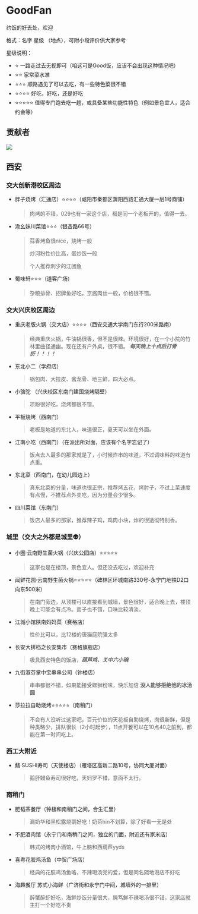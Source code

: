 # GoodFan
约饭的好去处，欢迎

格式：名字 星级 （地点），可附小段评价供大家参考

星级说明：
- :star: 一路走过去无视即可（咱这可是Good饭，应该不会出现这种情况吧）
- :star::star: 家常菜水准
- :star::star::star: 顺路遇见了可以去吃，有一些特色菜很不错
- :star::star::star::star: 好吃，好吃，还是好吃
- :star::star::star::star::star: 值得专门跑去吃一趟，或具备某些功能性特色（例如景色宜人，适合约会等）

## 贡献者

<a href="https://github.com/KezhiAdore/GoodFan/graphs/contributors">
  <img src="https://contrib.rocks/image?repo=KezhiAdore/GoodFan" />
</a>

## 西安

### 交大创新港校区周边

- 胖子烧烤（汇通店）:star::star::star::star:（咸阳市秦都区渭阳西路汇通大厦一层1号商铺）
  > 肉烤的不错，029也有一家这个店，都是同一个老板开的，值得一去。
- 渝幺妹川菜馆:star::star::star:（银杏路66号）
  > 蒜香烤鱼很nice，烧烤一般
  > 
  > 炒河粉性价比高，蛋炒饭一般
  > 
  > 个人推荐刺少的江团鱼
- 蜀味轩:star::star::star:（道客广场）
  > 杂粮排骨、招牌鱼好吃，京酱肉丝一般，价格很不错。

### 交大兴庆校区周边

- 重庆老版火锅（交大店）:star::star::star::star:（西安交通大学南门东行200米路南）
  > 经典重庆火锅，牛油锅很香，但不是很辣。环境很好，在一个小院的竹林里曲径通幽。现在还有户外桌，很不错。
  > ***每天晚上十点后打骨折！！！！***
- 东北小二（学府店）
  > 锅包肉、大拉皮、酱龙骨、地三鲜，四大必点。
- 小骆驼 （兴庆校区东南门建国烧烤隔壁）
  > 凉粉很好吃，烧烤都很不错。
- 平板烧烤（西南门）  
  > 老板是地道的东北人，味道很正，夏天可以坐在外面。
- 江南小吃（西南门）（在派出所对面，应该有个名字忘记了）
  > 饭点去人最多的那家就是了，小时候炸串的味道，不过调味料的味道有点重。
- 东北菜（西南门，在幼儿园边上）
  > 真东北菜的分量，味道也很正宗，推荐烤五花，烤肘子，不过上菜速度有点慢，不推荐点外卖吃，因为分量会少很多。
- 四川菜馆（东南门）
  > 饭店人最多的那家，推荐辣子鸡，鸡肉小块，炸的很透彻特别香。
### 城里（交大之外都是城里:alien:）
- 小圈·云南野生菌火锅（兴庆公园店）:star::star::star::star::star:
  > 这家也是在楼顶，景色宜人。但还没去吃过，欢迎补充
- 闻鲜花园·云南野生菌火锅:star::star::star::star::star:（碑林区环城南路330号-永宁门地铁D2口向东500米）
  > 在南门旁边，从顶楼可以直接看到城墙，景色很好，适合晚上去，楼顶晚上可能会有点冷。菌子也不错，口味比较清淡。
- 江城小馆陕南妈妈菜（赛格店）
  > 性价比可以，比12楼的唐猫庭院强太多
- 长安大排档之长安集市（赛格旗舰店）
  > 极具西安特色的饭店，***葫芦鸡、关中六小碗***
- 九街淑芬掌中宝串串公司（钟楼店）
  > 串串都很不错，如果能接受螺狮粉味，快乐加倍
  > **没人能够拒绝他的冰汤圆**
- 莎拉拉自助烧烤:star::star::star::star::star:（南稍门）
  > 不会有人没听过这家吧，百元价位的天花板自助烧烤，肉很新鲜，但是种类略少，排队很长（2小时起步），11点开餐可以在10点40之前到，都能在第一时间吃上。
### 西工大附近
- 鳍·SUSHI寿司（天使楼店）（雁塔区高新二路10号，协同大厦对面）
  > 鹅肝鳗鱼寿司很好吃，天妇罗不错，意面不太行。
### 南稍门

- 肥韬茶餐厅（钟楼和南稍门之间，合生汇里）
  
  > 漏奶华和黑松露烧鹅好吃！奶茶hin不划算，除了好看一无是处

- 不肥酒肉馆（永宁门和南稍门之间，独立的门面，附近还有家米店）
  
  > 韩式的烤肉小酒馆，牛上脑和西葫芦yyds

- 喜粤花胶鸡汤鱼（中贸广场店）
  
  > 经典的花胶鸡汤鱼咯，不辣喝汤党的爱，但是同名熙地港店不好吃

- 海趣餐厅 苏式小海鲜（广济街和永宁门中间，城墙外的一排里）
  
  > 醉蟹醉虾好吃，海鲜炒饭分量很大，腌笃鲜不辣喝汤很不错，这家店就主打一个好吃不贵
